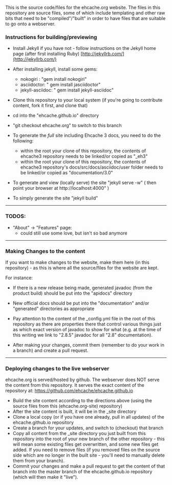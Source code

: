 
This is the source code/files for the ehcache.org website.  The files in this repository are source files, some of which include templating and other raw bits that need to be "compiled"/"built" in order to have files that are suitable to go onto a webserver.

### Instructions for building/previewing

* Install Jekyll if you have not - follow instructions on the Jekyll home page (after first installing Ruby)
[http://jekyllrb.com/](http://jekyllrb.com/)

* After installing jekyll, install some gems:
  * nokogiri : "gem install nokogiri"
  * asciidoctor: " gem install jasciidoctor"
  * jekyll-asciidoc: " gem install jekyll-asciidoc"

* Clone this repository to your local system (if you're going to contribute content, fork it first, and clone that)
* cd into the "ehcache.github.io" directory
* "git checkout ehcache.org" to switch to this branch


* To generate the *full* site including Ehcache 3 docs, you need to do the following:
  * within the root your clone of this repository, the contents of ehcache3 repository needs to be linked/or copied as "_eh3"
  * within the root your clone of this repository, the contents of ehcache3 repository's docs/src/docs/asciidoc/user folder needs to be linked/or copied as "documentation/3.0"

* To generate and view (locally serve) the site "jekyll serve -w"   ( then point your browser at http://localhost:4000" )
* To simply generate the site "jekyll build"  

---


### TODOS:

* "About" -> "Features" page:
  * could still use some love, but isn't so bad anymore

---

### Making Changes to the content

If you want to make changes to the website, make them here (in this repository) - as this is where all the source/files for the website are kept.

For instance:

* If there is a new release being made, generated javadoc (from the product build) should be put into the "apidocs" directory
* New official docs should be put into the "documentation" and/or "generated" directories as appropriate
* Pay attention to the content of the _config.yml file in the root of this repository as there are properties there that control various things just as which exact version of javadoc to show for what (e.g. at the time of this writing we link to "2.8.5" javadoc for all "2.8" documentation).


* After making your changes, commit them (remember to do your work in a branch) and create a pull request.

---

### Deploying changes to the live webserver

ehcache.org is served/hosted by github.   The webserver does NOT serve the content from this repository.  It serves the exact content of the repository at:  https://github.com/ehcache/ehcache.github.io

* Build the site content according to the directions above (using the source files from this (ehcache.org-site) repository)
* After the site content is built, it will be in the _site directory
* Clone a local copy (or if you have one already, pull in all updates) of the ehcache.github.io repository
* Create a branch for your updates, and switch to (checkout) that branch
* Copy all content from the _site directory you just built from this repository into the root of your new branch of the other repository - this will mean some existing files get overwritten, and some new files get added.  If you need to remove files (if you removed files on the source side which are no longer in the built site - you'll need to manually delete them from your branch).
* Commit your changes and make a pull request to get the content of that branch into the master branch of the ehcache.github.io repository (which will then make it "live").


